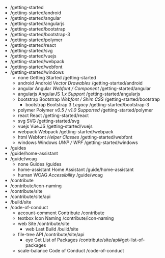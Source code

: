 - /getting-started
- /getting-started/android
- /getting-started/angular
- /getting-started/angularjs
- /getting-started/bootstrap
- /getting-started/bootstrap-3
- /getting-started/polymer
- /getting-started/react
- /getting-started/svg
- /getting-started/vuejs
- /getting-started/webpack
- /getting-started/webfont
- /getting-started/windows
  - none Getting Started /getting-started
  - android Android _Vector Drawables_ /getting-started/android
  - angular Angular _Webfont / Component_ /getting-started/angular
  - angularjs AngularJS _1.x Support_ /getting-started/angularjs
  - bootstrap Bootstrap _Webfont / Shim CSS_ /getting-started/bootstrap
    - bootstrap Bootstrap 3 _Legacy_ /getting-started/bootstrap-3
  - polymer Polymer _v0.5 / v1.0 Supported_ /getting-started/polymer
  - react React /getting-started/react
  - svg SVG /getting-started/svg
  - vuejs Vue.JS /getting-started/vuejs
  - webpack Webpack /getting-started/webpack
  - html Webfont _Helper Classes_ /getting-started/webfont
  - windows Windows _UWP / WPF_ /getting-started/windows
- /guides
- /guide/home-assistant
- /guide/wcag
  - none Guides /guides
  - home-assistant Home Assistant /guide/home-assistant
  - human WCAG _Accessibility_ /guide/wcag
- /contribute
- /contribute/icon-naming
- /contribute/site
- /contribute/site/api
- /build/site
- /code-of-conduct
  - account-comment Contribute /contribute
  - textbox Icon Naming /contribute/icon-naming
  - web Site /contribute/site
    - web Last Build /build/site
  - file-tree API /contribute/site/api
    - eye Get List of Packages /contribute/site/api#get-list-of-packages
  - scale-balance Code of Conduct /code-of-conduct